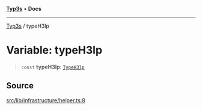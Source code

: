 [**Typ3s**](../README.md) • **Docs**

***

[Typ3s](../README.md) / typeH3lp

# Variable: typeH3lp

> `const` **typeH3lp**: [`TypeH3lp`](../classes/TypeH3lp.md)

## Source

[src/lib/infrastructure/helper.ts:8](https://github.com/data7expressions/typ3s/blob/d522da7f5238bfead14e453180cd8d2f66a2d3ab/src/lib/infrastructure/helper.ts#L8)
